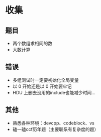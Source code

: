 # 收集

## 题目

* 两个数组求相同的数
* 大数计算

## 错误

* 多组测试时一定要初始化全局变量
* 以 0 开始还是以 0 开始要牢记
* HDU 上删去没用的include也能减少时间...

## 其他

* 熟悉各种环境：devcpp、codeblock、vs
* 磕一磕ccf历年题（主要联系有复杂度的题）
